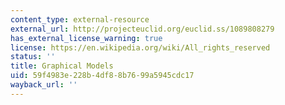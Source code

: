 ```yaml
---
content_type: external-resource
external_url: http://projecteuclid.org/euclid.ss/1089808279
has_external_license_warning: true
license: https://en.wikipedia.org/wiki/All_rights_reserved
status: ''
title: Graphical Models
uid: 59f4983e-228b-4df8-8b76-99a5945cdc17
wayback_url: ''
---
```

